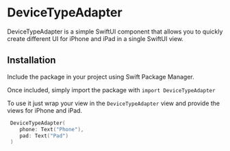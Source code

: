 # DeviceTypeAdapter

DeviceTypeAdapter is a simple SwiftUI component that allows you to quickly create different UI for iPhone and iPad in a single SwiftUI view.

## Installation
Include the package in your project using Swift Package Manager.

Once included, simply import the package with
```import DeviceTypeAdapter```

To use it just wrap your view in the `DeviceTypeAdapter` view and provide the views for iPhone and iPad.

```swift
 DeviceTypeAdapter(
    phone: Text("Phone"),
    pad: Text("Pad")
 )
```
